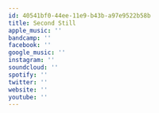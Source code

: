 ```yaml
---
id: 40541bf0-44ee-11e9-b43b-a97e9522b58b
title: Second Still
apple_music: ''
bandcamp: ''
facebook: ''
google_music: ''
instagram: ''
soundcloud: ''
spotify: ''
twitter: ''
website: ''
youtube: ''
---
```

